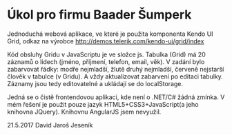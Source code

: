 # Úkol pro firmu Baader Šumperk

Jednoduchá webová aplikace, ve které je použita komponenta Kendo UI Grid, odkaz na výrobce http://demos.telerik.com/kendo-ui/grid/index

Kód obsluhy Gridu v JavaScriptu je ve složce js.
Tabulka (Grid) má 20 záznamů o lidech (jméno, příjmení, telefon, email, věk).
V zadání bylo zabarvovat řádky: modře nejmladší, žlutě druhý nejmladší, červeně nejstarší člověk v tabulce (v Gridu). A vždy aktualizovat zabarvení po editaci tabulky. Záznamy jsou tedy editovatelné a ukládají se do localStorage. 

Jedná se o čistě frontendovou aplikaci, kde není o .NET/C# žádná zmínka. V mém řešení je použit pouze jazyk HTML5+CSS3+JavaScript(a jeho knihovna JQuery). Knihovnu AngularJS jsem nevyužil.

21.5.2017
David Jaroš
Jeseník


